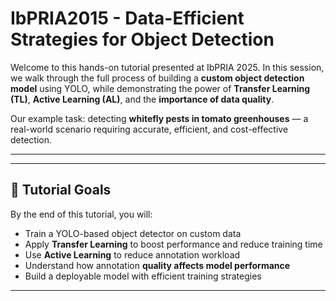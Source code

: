 # IbPRIA2015 - Data-Efficient Strategies for Object Detection

Welcome to this hands-on tutorial presented at IbPRIA 2025. In this session, we walk through the full process of building a **custom object detection model** using YOLO, while demonstrating the power of **Transfer Learning (TL)**, **Active Learning (AL)**, and the **importance of data quality**.

Our example task: detecting **whitefly pests in tomato greenhouses** — a real-world scenario requiring accurate, efficient, and cost-effective detection.

---

---

## 🎯 Tutorial Goals

By the end of this tutorial, you will:

- Train a YOLO-based object detector on custom data
- Apply **Transfer Learning** to boost performance and reduce training time
- Use **Active Learning** to reduce annotation workload
- Understand how annotation **quality affects model performance**
- Build a deployable model with efficient training strategies

---
